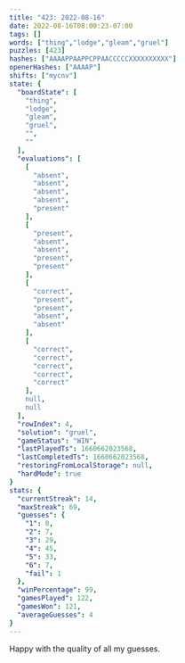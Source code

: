 ```yaml
---
title: "423: 2022-08-16"
date: 2022-08-16T08:00:23-07:00
tags: []
words: ["thing","lodge","gleam","gruel"]
puzzles: [423]
hashes: ["AAAAPPAAPPCPPAACCCCCXXXXXXXXXX"]
openerHashes: ["AAAAP"]
shifts: ["mycnv"]
state: {
  "boardState": [
    "thing",
    "lodge",
    "gleam",
    "gruel",
    "",
    ""
  ],
  "evaluations": [
    [
      "absent",
      "absent",
      "absent",
      "absent",
      "present"
    ],
    [
      "present",
      "absent",
      "absent",
      "present",
      "present"
    ],
    [
      "correct",
      "present",
      "present",
      "absent",
      "absent"
    ],
    [
      "correct",
      "correct",
      "correct",
      "correct",
      "correct"
    ],
    null,
    null
  ],
  "rowIndex": 4,
  "solution": "gruel",
  "gameStatus": "WIN",
  "lastPlayedTs": 1660662023568,
  "lastCompletedTs": 1660662023568,
  "restoringFromLocalStorage": null,
  "hardMode": true
}
stats: {
  "currentStreak": 14,
  "maxStreak": 69,
  "guesses": {
    "1": 0,
    "2": 7,
    "3": 29,
    "4": 45,
    "5": 33,
    "6": 7,
    "fail": 1
  },
  "winPercentage": 99,
  "gamesPlayed": 122,
  "gamesWon": 121,
  "averageGuesses": 4
}
---
```


<!-- more -->
Happy with the quality of all my guesses. 
